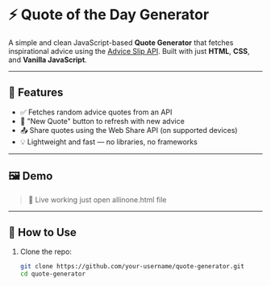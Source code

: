 # ⚡ Quote of the Day Generator

A simple and clean JavaScript-based **Quote Generator** that fetches inspirational advice using the [Advice Slip API](https://api.adviceslip.com/). Built with just **HTML**, **CSS**, and **Vanilla JavaScript**.

---

## 🌟 Features

- ✅ Fetches random advice quotes from an API
- 🔄 "New Quote" button to refresh with new advice
- 📤 Share quotes using the Web Share API (on supported devices)
- 💡 Lightweight and fast — no libraries, no frameworks

---

## 🖼️ Demo

> 📍 Live working just open allinone.html file

---

## 🚀 How to Use

1. Clone the repo:
   ```bash
   git clone https://github.com/your-username/quote-generator.git
   cd quote-generator
   ```
